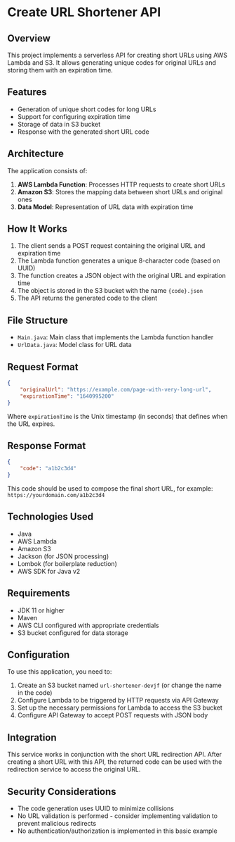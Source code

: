 # Create URL Shortener API

## Overview

This project implements a serverless API for creating short URLs using AWS Lambda and S3. It allows generating unique codes for original URLs and storing them with an expiration time.

## Features

- Generation of unique short codes for long URLs
- Support for configuring expiration time
- Storage of data in S3 bucket
- Response with the generated short URL code

## Architecture

The application consists of:

1. **AWS Lambda Function**: Processes HTTP requests to create short URLs
2. **Amazon S3**: Stores the mapping data between short URLs and original ones
3. **Data Model**: Representation of URL data with expiration time

## How It Works

1. The client sends a POST request containing the original URL and expiration time
2. The Lambda function generates a unique 8-character code (based on UUID)
3. The function creates a JSON object with the original URL and expiration time
4. The object is stored in the S3 bucket with the name `{code}.json`
5. The API returns the generated code to the client

## File Structure

- `Main.java`: Main class that implements the Lambda function handler
- `UrlData.java`: Model class for URL data

## Request Format

```json
{
    "originalUrl": "https://example.com/page-with-very-long-url",
    "expirationTime": "1640995200"
}
```

Where `expirationTime` is the Unix timestamp (in seconds) that defines when the URL expires.

## Response Format

```json
{
    "code": "a1b2c3d4"
}
```

This code should be used to compose the final short URL, for example: `https://yourdomain.com/a1b2c3d4`

## Technologies Used

- Java
- AWS Lambda
- Amazon S3
- Jackson (for JSON processing)
- Lombok (for boilerplate reduction)
- AWS SDK for Java v2

## Requirements

- JDK 11 or higher
- Maven
- AWS CLI configured with appropriate credentials
- S3 bucket configured for data storage

## Configuration

To use this application, you need to:

1. Create an S3 bucket named `url-shortener-devjf` (or change the name in the code)
2. Configure Lambda to be triggered by HTTP requests via API Gateway
3. Set up the necessary permissions for Lambda to access the S3 bucket
4. Configure API Gateway to accept POST requests with JSON body

## Integration

This service works in conjunction with the short URL redirection API. After creating a short URL with this API, the returned code can be used with the redirection service to access the original URL.

## Security Considerations

- The code generation uses UUID to minimize collisions
- No URL validation is performed - consider implementing validation to prevent malicious redirects
- No authentication/authorization is implemented in this basic example
